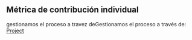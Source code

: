 ## Métrica de contribución individual

gestionamos el proceso a travez deGestionamos el proceso a través de:  [Project](https://github.com/users/EduardoMatos05/projects/2)
